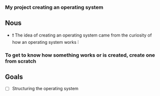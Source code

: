 ### My project creating an operating system

## Nous
- :exclamation: The idea of creating an operating system came from the curiosity of how an operating system works :grey_exclamation:

### To get to know how something works or is created, create one from scratch

## Goals
- [ ] Structuring the operating system
